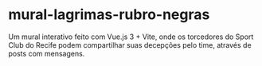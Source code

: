 # mural-lagrimas-rubro-negras
Um mural interativo feito com Vue.js 3 + Vite, onde os torcedores do Sport Club do Recife podem compartilhar suas decepções pelo time, através de posts com mensagens.
